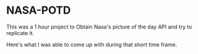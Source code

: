 # NASA-POTD

This was a 1 hour project to Obtain Nasa's picture of the day API and try to replicate it.

Here's what I was able to come up with during that short time frame.